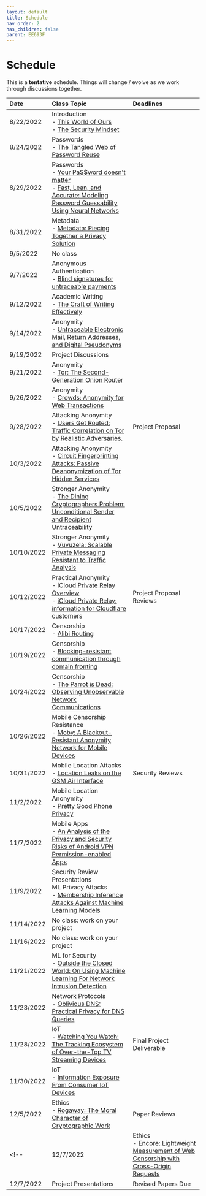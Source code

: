 ```yaml
---
layout: default
title: Schedule
nav_order: 2
has_children: false
parent: EE693F
---
```


# Schedule 

This is a **tentative** schedule. Things will change / evolve as we work through discussions together.

| Date       | Class Topic | Deadlines |
|:-----------|:------------------------------------------------------|:------------------|
|  8/22/2022 | Introduction<br>- [This World of Ours](papers/mickens.pdf)<br>- [The Security Mindset](https://www.schneier.com/blog/archives/2008/03/the_security_mi_1.html) | |
|  8/24/2022 | Passwords<br>- [The Tangled Web of Password Reuse](papers/tangled-web.pdf) | |
|  8/29/2022 | Passwords<br>- [Your Pa$$word doesn't matter](https://techcommunity.microsoft.com/t5/microsoft-entra-azure-ad-blog/your-pa-word-doesn-t-matter/ba-p/731984)<br>- [Fast, Lean, and Accurate: Modeling Password Guessability Using Neural Networks](papers/neural-passwords.pdf) | |
|  8/31/2022 | Metadata<br>- [Metadata: Piecing Together a Privacy Solution](papers/metadata.pdf) | |
|   9/5/2022 | No class | |
|   9/7/2022 | Anonymous Authentication<br>- [Blind signatures for untraceable payments](papers/blindsignatures.pdf) | |
|  9/12/2022 | Academic Writing<br>- [The Craft of Writing Effectively](https://youtu.be/vtIzMaLkCaM) | |
|  9/14/2022 | Anonymity<br>- [Untraceable Electronic Mail, Return Addresses, and Digital Pseudonyms](papers/chaum-mix.pdf) | |
|  9/19/2022 | Project Discussions | |
|  9/21/2022 | Anonymity<br>- [Tor: The Second-Generation Onion Router](papers/tor.pdf) | |
|  9/26/2022 | Anonymity<br>- [Crowds: Anonymity for Web Transactions](papers/crowds.pdf) |     |
|  9/28/2022 | Attacking Anonymity<br>- [Users Get Routed: Traffic Correlation on Tor by Realistic Adversaries.](papers/usersrouted-ccs13.pdf) | Project Proposal |
|  10/3/2022 | Attacking Anonymity<br>- [Circuit Fingerprinting Attacks: Passive Deanonymization of Tor Hidden Services](papers/circuit-fingerprinting.pdf) |     |
|  10/5/2022 | Stronger Anonymity<br>- [The Dining Cryptographers Problem: Unconditional Sender and Recipient Untraceability](papers/dining-cryptographers.pdf) |     |
|  10/10/2022 | Stronger Anonymity<br>- [Vuvuzela: Scalable Private Messaging Resistant to Traffic Analysis](papers/vuvuzela.pdf) |     |
| 10/12/2022 | Practical Anonymity<br>- [iCloud Private Relay Overview](papers/apple_pr.pdf)<br>- [iCloud Private Relay: information for Cloudflare customers](https://blog.cloudflare.com/icloud-private-relay/) | Project Proposal Reviews |
| 10/17/2022 | Censorship<br>- [Alibi Routing](papers/alibi-routing.pdf) |     |
| 10/19/2022 | Censorship<br>- [Blocking-resistant communication through domain fronting](papers/domain-fronting.pdf) |     |
| 10/24/2022 | Censorship<br>- [The Parrot is Dead: Observing Unobservable Network Communications](papers/parrot.pdf) |     |
| 10/26/2022 | Mobile Censorship Resistance<br>- [Moby: A Blackout-Resistant Anonymity Network for Mobile Devices](papers/moby.pdf) |     |
| 10/31/2022 | Mobile Location Attacks<br>- [Location Leaks on the GSM Air Interface](papers/location_leaks_gsm.pdf) | Security Reviews |
| 11/2/2022 | Mobile Location Anonymity<br>- [Pretty Good Phone Privacy](papers/pgpp.pdf) | |
| 11/7/2022 | Mobile Apps<br>- [An Analysis of the Privacy and Security Risks of Android VPN Permission-enabled Apps](papers/vpn-app-risks.pdf) |     |
| 11/9/2022 | Security Review Presentations<br>ML Privacy Attacks<br>- [Membership Inference Attacks Against Machine Learning Models](papers/membership.pdf) |     |
| 11/14/2022 | No class: work on your project | |
| 11/16/2022 | No class: work on your project |     |
| 11/21/2022 | ML for Security<br>- [Outside the Closed World: On Using Machine Learning For Network Intrusion Detection](papers/ML-for-IDS.pdf) | |
| 11/23/2022 | Network Protocols<br>- [Oblivious DNS: Practical Privacy for DNS Queries](papers/odns.pdf) | |
| 11/28/2022 | IoT<br>- [Watching You Watch: The Tracking Ecosystem of Over-the-Top TV Streaming Devices](papers/watching.pdf) | Final Project Deliverable |
| 11/30/2022 | IoT<br>- [Information Exposure From Consumer IoT Devices](papers/ren-imc19.pdf) |     |
| 12/5/2022 | Ethics<br>- [Rogaway: The Moral Character of Cryptographic Work](papers/rogaway.pdf) | Paper Reviews |
<!-- |  12/7/2022 | Ethics<br>- [Encore: Lightweight Measurement of Web Censorship with Cross-Origin Requests](papers/encore.pdf) | | -->
|  12/7/2022 | Project Presentations                                 | Revised Papers Due |